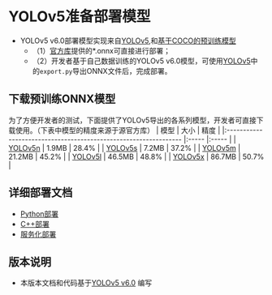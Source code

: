 # YOLOv5准备部署模型

- YOLOv5 v6.0部署模型实现来自[YOLOv5](https://github.com/ultralytics/yolov5/tree/v6.0),和[基于COCO的预训练模型](https://github.com/ultralytics/yolov5/releases/tag/v6.0)
  - （1）[官方库](https://github.com/ultralytics/yolov5/releases/tag/v6.0)提供的*.onnx可直接进行部署；
  - （2）开发者基于自己数据训练的YOLOv5 v6.0模型，可使用[YOLOv5](https://github.com/ultralytics/yolov5)中的`export.py`导出ONNX文件后，完成部署。


## 下载预训练ONNX模型

为了方便开发者的测试，下面提供了YOLOv5导出的各系列模型，开发者可直接下载使用。（下表中模型的精度来源于源官方库）
| 模型                                                               | 大小    | 精度    |
|:---------------------------------------------------------------- |:----- |:----- |
| [YOLOv5n](https://bj.bcebos.com/paddlehub/fastdeploy/yolov5n.onnx) | 1.9MB | 28.4% |
| [YOLOv5s](https://bj.bcebos.com/paddlehub/fastdeploy/yolov5s.onnx) | 7.2MB | 37.2% |
| [YOLOv5m](https://bj.bcebos.com/paddlehub/fastdeploy/yolov5m.onnx) | 21.2MB | 45.2% |
| [YOLOv5l](https://bj.bcebos.com/paddlehub/fastdeploy/yolov5l.onnx) | 46.5MB | 48.8% |
| [YOLOv5x](https://bj.bcebos.com/paddlehub/fastdeploy/yolov5x.onnx) | 86.7MB | 50.7% |




## 详细部署文档

- [Python部署](python)
- [C++部署](cpp)
- [服务化部署](serving)

## 版本说明

- 本版本文档和代码基于[YOLOv5 v6.0](https://github.com/ultralytics/yolov5/tree/v6.0) 编写
